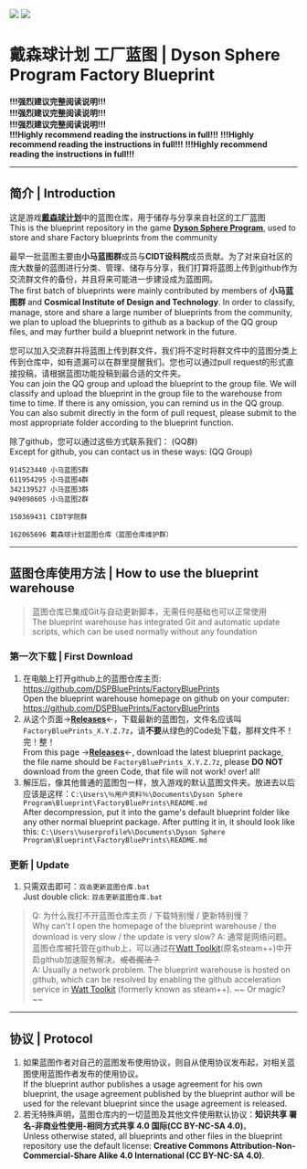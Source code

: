 ![](https://img.shields.io/github/languages/code-size/DSPBluePrints/FactoryBluePrints?style=for-the-badge)
![](https://img.shields.io/github/last-commit/DSPBluePrints/FactoryBluePrints?style=for-the-badge)

# 戴森球计划 工厂蓝图 | Dyson Sphere Program Factory Blueprint

**!!!强烈建议完整阅读说明!!!**  
**!!!强烈建议完整阅读说明!!!**  
**!!!强烈建议完整阅读说明!!!** <br>
**!!!Highly recommend reading the instructions in full!!!**
**!!!Highly recommend reading the instructions in full!!!**
**!!!Highly recommend reading the instructions in full!!!**

---

## 简介 | Introduction


这是游戏[**戴森球计划**](https://store.steampowered.com/app/1366540/_/)中的蓝图仓库，用于储存与分享来自社区的工厂蓝图  
This is the blueprint repository in the game [**Dyson Sphere Program**](https://store.steampowered.com/app/1366540/_/), used to store and share Factory blueprints from the community

最早一批蓝图主要由**小马蓝图群**成员与**CIDT设科院**成员贡献。为了对来自社区的庞大数量的蓝图进行分类、管理、储存与分享，我们打算将蓝图上传到github作为交流群文件的备份，并且将来可能进一步建设成为蓝图网。  
The first batch of blueprints were mainly contributed by members of **小马蓝图群** and **Cosmical Institute of Design and Technology**. In order to classify, manage, store and share a large number of blueprints from the community, we plan to upload the blueprints to github as a backup of the QQ group files, and may further build a blueprint network in the future.  

您可以加入交流群并将蓝图上传到群文件，我们将不定时将群文件中的蓝图分类上传到仓库中，如有遗漏可以在群里提醒我们。您也可以通过pull request的形式直接投稿，请根据蓝图功能投稿到最合适的文件夹。  
You can join the QQ group and upload the blueprint to the group file. We will classify and upload the blueprint in the group file to the warehouse from time to time. If there is any omission, you can remind us in the QQ group. You can also submit directly in the form of pull request, please submit to the most appropriate folder according to the blueprint function.

除了github，您可以通过这些方式联系我们： (QQ群)  
Except for github, you can contact us in these ways: (QQ Group)

```text
914523440 小马蓝图5群
611954295 小马蓝图4群
342139527 小马蓝图3群
949098605 小马蓝图2群

150369431 CIDT学院群

162065696 戴森球计划蓝图仓库（蓝图仓库维护群）
```

---

## 蓝图仓库使用方法 | How to use the blueprint warehouse

> 蓝图仓库已集成Git与自动更新脚本，无需任何基础也可以正常使用 <br>
> The blueprint warehouse has integrated Git and automatic update scripts, which can be used normally without any foundation

### 第一次下载 | First Download

1. 在电脑上打开github上的蓝图仓库主页: https://github.com/DSPBluePrints/FactoryBluePrints <br>
Open the blueprint warehouse homepage on github on your computer: https://github.com/DSPBluePrints/FactoryBluePrints
2. 从这个页面->[**Releases**](https://github.com/DSPBluePrints/FactoryBluePrints/releases)<-，下载最新的蓝图包，文件名应该叫`FactoryBluePrints_X.Y.Z.7z`，请**不要**从绿色的Code处下载，那样文件不！完！整！<br>
From this page ->[**Releases**](https://github.com/DSPBluePrints/FactoryBluePrints/releases)<-, download the latest blueprint package, the file name should be `FactoryBluePrints_X.Y.Z.7z`, please **DO NOT** download from the green Code, that file will not work! over! all!
3. 解压后，像其他普通的蓝图包一样，放入游戏的默认蓝图文件夹。放进去以后应该是这样：`C:\Users\％用户资料％\Documents\Dyson Sphere Program\Blueprint\FactoryBluePrints\README.md` <br>
After decompression, put it into the game's default blueprint folder like any other normal blueprint package. After putting it in, it should look like this: `C:\Users\%userprofile%\Documents\Dyson Sphere Program\Blueprint\FactoryBluePrints\README.md`

### 更新 | Update

1. 只需双击即可：`双击更新蓝图仓库.bat` <br>
Just double click: `双击更新蓝图仓库.bat`

> Q: 为什么我打不开蓝图仓库主页 / 下载特别慢 / 更新特别慢？<br>
Why can't I open the homepage of the blueprint warehouse / the download is very slow / the update is very slow?
> A: 通常是网络问题。蓝图仓库被托管在github上，可以通过在[Watt Toolkit](https://steampp.net)(原名steam++)中开启github加速服务解决。~~或者魔法？~~ <br>
A: Usually a network problem. The blueprint warehouse is hosted on github, which can be resolved by enabling the github acceleration service in [Watt Toolkit](https://steampp.net) (formerly known as steam++). ~~ Or magic? ~~

<!--

### 以下内容已过时，出于信息完整性考虑暂不删除，但是已经隐藏

### 视频教程

内容同下方的文字教程，视频时长约1.5min  
https://www.bilibili.com/video/bv1RK411Z7b2  

---

### 文字教程

#### 基础用法

您可以直接进入[蓝图仓库的网页](https://github.com/DSPBluePrints/FactoryBluePrints)，寻找并打开自己需要的蓝图文件，点击位于蓝图代码右上方的**全选复制**(Copy raw contents)。  
然后进入游戏，在蓝图页面依次点击**新建空蓝图**，**粘贴**，**保存更改**，就可以将蓝图代码保存到本地，像平常那样使用。  

> 常见问题：  
> Q: 为什么蓝图仓库网页打开特别慢，我该怎么办？  
> A: 蓝图仓库被托管在github上，可以通过在[Watt Toolkit](https://steampp.net)(原名steam++)中开启github加速服务解决。~~或者魔法？~~  

#### 进阶用法

如果您有[Git](https://git-scm.com/)的使用基础，**可以将整个蓝图仓库用`clone`命令拉取到游戏的蓝图文件夹内**。这样您将以蓝图合集的形式将完整的蓝图仓库下载到本地，并且可以在游戏内直接访问，享受在线蓝图仓库与游戏无缝衔接的体验。  

```cmd
git clone https://github.com/DSPBluePrints/FactoryBluePrints.git
```

> 常见问题：  
> Q: `error: SSL_read` 相关  
> A: 通常是网络波动，重试即可。如果已经排除网络问题可以搜索 `git SSL_read` 并逐一排查错误原因，此处不再赘述  

除非你真的非常清楚你正在做什么，否则请不要手动修改`.git`文件夹内的任何文件，这可能导致以后的自动更新出错  

可以通过`pull`命令进行对本地蓝图文件夹进行更新。Git将自动检查上次更新以来发生变动的蓝图/蓝图合集，并以增量更新的形式更新本地仓库  
**或者直接双击仓库根目录下的"双击更新蓝图仓库.bat"**  

```cmd
git pull origin main
```
-->

---

## 协议 | Protocol

1. 如果蓝图作者对自己的蓝图发布使用协议，则自从使用协议发布起，对相关蓝图使用蓝图作者发布的使用协议。<br>
If the blueprint author publishes a usage agreement for his own blueprint, the usage agreement published by the blueprint author will be used for the relevant blueprint since the usage agreement is released.
2. 若无特殊声明，蓝图仓库内的一切蓝图及其他文件使用默认协议：**知识共享 署名-非商业性使用-相同方式共享 4.0 国际(CC BY-NC-SA 4.0)**。<br>
Unless otherwise stated, all blueprints and other files in the blueprint repository use the default license: **Creative Commons Attribution-Non-Commercial-Share Alike 4.0 International (CC BY-NC-SA 4.0)**.